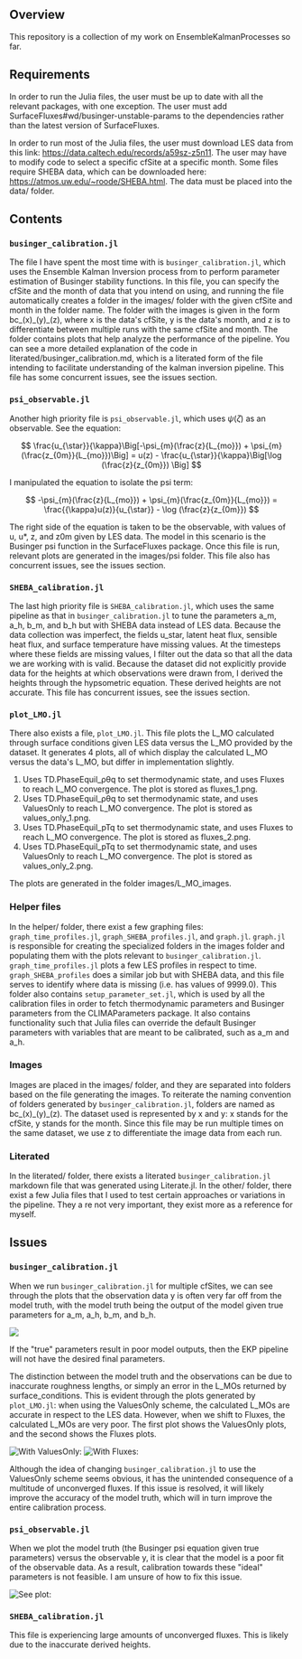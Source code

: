 ## Overview
This repository is a collection of my work on EnsembleKalmanProcesses so far. 

## Requirements
In order to run the Julia files, the user must be up to date with all the relevant packages, with one exception. The user must add SurfaceFluxes#wd/businger-unstable-params to the dependencies rather than the latest version of SurfaceFluxes.

In order to run most of the Julia files, the user must download LES data from this link: https://data.caltech.edu/records/a59sz-z5n11. The user may have to modify code to select a specific cfSite at a specific month. Some files require SHEBA data, which can be downloaded here: https://atmos.uw.edu/~roode/SHEBA.html. The data must be placed into the data/ folder.

## Contents
### `businger_calibration.jl`
The file I have spent the most time with is `businger_calibration.jl`, which uses the Ensemble Kalman Inversion process from to perform parameter estimation of Businger stability functions. In this file, you can specify the cfSite and the month of data that you intend on using, and running the file automatically creates a folder in the images/ folder with the given cfSite and month in the folder name. The folder with the images is given in the form bc\_(x)\_(y)\_(z), where x is the data's cfSite, y is the data's month, and z is to differentiate between multiple runs with the same cfSite and month. The folder contains plots that help analyze the performance of the pipeline. You can see a more detailed explanation of the code in literated/businger_calibration.md, which is a literated form of the file intending to facilitate understanding of the kalman inversion pipeline. This file has some concurrent issues, see the issues section.

### `psi_observable.jl`
Another high priority file is `psi_observable.jl`, which uses $\psi(\zeta)$ as an observable. See the equation:

$$
\frac{u_{\star}}{\kappa}\Big[-\psi_{m}(\frac{z}{L_{mo}}) + \psi_{m}(\frac{z_{0m}}{L_{mo}})\Big]  = u(z) - \frac{u_{\star}}{\kappa}\Big[\log (\frac{z}{z_{0m}}) \Big]
$$

I manipulated the equation to isolate the psi term:

$$
-\psi_{m}(\frac{z}{L_{mo}}) + \psi_{m}(\frac{z_{0m}}{L_{mo}}) = \frac{{\kappa}u(z)}{u_{\star}} - \log (\frac{z}{z_{0m}})
$$

The right side of the equation is taken to be the observable, with values of u, u*, z, and z0m given by LES data. The model in this scenario is the Businger psi function in the SurfaceFluxes package. Once this file is run, relevant plots are generated in the images/psi folder. This file also has concurrent issues, see the issues section.

### `SHEBA_calibration.jl`
The last high priority file is `SHEBA_calibration.jl`, which uses the same pipeline as that in `businger_calibration.jl` to tune the parameters a\_m, a\_h, b\_m, and b\_h but with SHEBA data instead of LES data. Because the data collection was imperfect, the fields u_star, latent heat flux, sensible heat flux, and surface temperature have missing values. At the timesteps where these fields are missing values, I filter out the data so that all the data we are working with is valid. Because the dataset did not explicitly provide data for the heights at which observations were drawn from, I derived the heights through the hypsometric equation. These derived heights are not accurate. This file has concurrent issues, see the issues section.

### `plot_LMO.jl`
There also exists a file, `plot_LMO.jl`. This file plots the L_MO calculated through surface conditions given LES data versus the L_MO provided by the dataset. It generates 4 plots, all of which display the calculated L_MO versus the data's L_MO, but differ in implementation slightly.
1. Uses TD.PhaseEquil_ρθq to set thermodynamic state, and uses Fluxes to reach L_MO convergence. The plot is stored as fluxes_1.png.
2. Uses TD.PhaseEquil_ρθq to set thermodynamic state, and uses ValuesOnly to reach L_MO convergence. The plot is stored as values_only_1.png.
3. Uses TD.PhaseEquil_pTq to set thermodynamic state, and uses Fluxes to reach L_MO convergence. The plot is stored as fluxes_2.png.
4. Uses TD.PhaseEquil_pTq to set thermodynamic state, and uses ValuesOnly to reach L_MO convergence. The plot is stored as values_only_2.png.

The plots are generated in the folder images/L_MO_images.

### Helper files
In the helper/ folder, there exist a few graphing files: `graph_time_profiles.jl`, `graph_SHEBA_profiles.jl`, and `graph.jl`. `graph.jl` is responsible for creating the specialized folders in the images folder and populating them with the plots relevant to `businger_calibration.jl`. `graph_time_profiles.jl` plots a few LES profiles in respect to time. `graph_SHEBA_profiles` does a similar job but with SHEBA data, and this file serves to identify where data is missing (i.e. has values of 9999.0). This folder also contains `setup_parameter_set.jl`, which is used by all the calibration files in order to fetch thermodynamic parameters and Businger parameters from the CLIMAParameters package. It also contains functionality such that Julia files can override the default Businger parameters with variables that are meant to be calibrated, such as a\_m and a\_h. 

### Images
Images are placed in the images/ folder, and they are separated into folders based on the file generating the images. To reiterate the naming convention of folders generated by `businger_calibration.jl`, folders are named as bc\_(x)\_(y)\_(z). The dataset used is represented by x and y: x stands for the cfSite, y stands for the month. Since this file may be run multiple times on the same dataset, we use z to differentiate the image data from each run.

### Literated
In the literated/ folder, there exists a literated `businger_calibration.jl` markdown file that was generated using Literate.jl.
In the other/ folder, there exist a few Julia files that I used to test certain approaches or variations in the pipeline. They a
re not very important, they exist more as a reference for myself.

## Issues
### `businger_calibration.jl`
When we run `businger_calibration.jl` for multiple cfSites, we can see through the plots that the observation data y is often very far off from the model truth, with the model truth being the output of the model given true parameters for a\_m, a\_h, b\_m, and b\_h. 

![](assets/good_model_and_y.png)

If the "true" parameters result in poor model outputs, then the EKP pipeline will not have the desired final parameters.

The distinction between the model truth and the observations can be due to inaccurate roughness lengths, or simply an error in the L_MOs returned by surface_conditions. This is evident through the plots generated by `plot_LMO.jl`: when using the ValuesOnly scheme, the calculated L_MOs are accurate in respect to the LES data. However, when we shift to Fluxes, the calculated L_MOs are very poor. The first plot shows the ValuesOnly plots, and the second shows the Fluxes plots.

![With ValuesOnly: ](assets/values_only_1.png)
![With Fluxes:](assets/fluxes_1.png)

Although the idea of changing `businger_calibration.jl` to use the ValuesOnly scheme seems obvious, it has the unintended consequence of a multitude of unconverged fluxes. If this issue is resolved, it will likely improve the accuracy of the model truth, which will in turn improve the entire calibration process.

### `psi_observable.jl`
When we plot the model truth (the Businger psi equation given true parameters) versus the observable y, it is clear that the model is a poor fit of the observable data. As a result, calibration towards these "ideal" parameters is not feasible. I am unsure of how to fix this issue.

![See plot: ](assets/y_versus_model_truth.png)

### `SHEBA_calibration.jl`
This file is experiencing large amounts of unconverged fluxes. This is likely due to the inaccurate derived heights.
